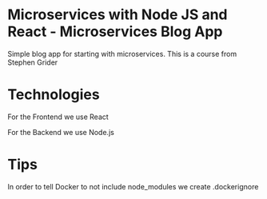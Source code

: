 # Microservices with Node JS and React - Microservices Blog App

Simple blog app for starting with microservices. This is a course from Stephen Grider

# Technologies

For the Frontend we use React

For the Backend we use Node.js

# Tips

In order to tell Docker to not include node_modules we create .dockerignore